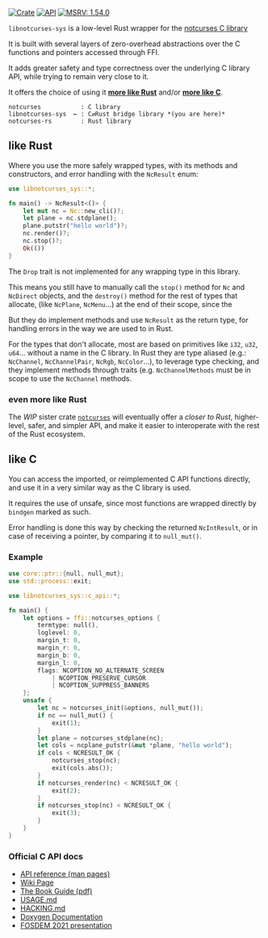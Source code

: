 [![Crate](https://img.shields.io/crates/v/libnotcurses-sys.svg)](https://crates.io/crates/libnotcurses-sys)
[![API](https://docs.rs/libnotcurses-sys/badge.svg)](https://dankamongmen.github.io/notcurses/rustdoc/libnotcurses_sys/)
[![MSRV: 1.54.0](https://flat.badgen.net/badge/MSRV/1.54.0/purple)](https://blog.rust-lang.org/2021/07/29/Rust-1.54.html)

`libnotcurses-sys` is a low-level Rust wrapper for the
[notcurses C library](https://www.github.com/dankamongmen/notcurses/)

It is built with several layers of zero-overhead abstractions
over the C functions and pointers accessed through FFI.

It adds greater safety and type correctness over the underlying C library API,
while trying to remain very close to it.

It offers the choice of using it [**more like Rust**](#like-rust)
and/or [**more like C**](#like-C).

```
notcurses           : C library
libnotcurses-sys  ← : C⇄Rust bridge library *(you are here)*
notcurses-rs        : Rust library
```

## like Rust

Where you use the more safely wrapped types, with its methods and constructors,
and error handling with the `NcResult` enum:

```rust
use libnotcurses_sys::*;

fn main() -> NcResult<()> {
    let mut nc = Nc::new_cli()?;
    let plane = nc.stdplane();
    plane.putstr("hello world")?;
    nc.render()?;
    nc.stop()?;
    Ok(())
}
```

The `Drop` trait is not implemented for any wrapping type in this library.

This means you still have to manually call the `stop()` method for `Nc`
and `NcDirect` objects, and the `destroy()` method for the rest of types that
allocate, (like `NcPlane`, `NcMenu`…) at the end of their scope, since the

But they do implement methods and use `NcResult` as the return type,
for handling errors in the way we are used to in Rust.

For the types that don't allocate, most are based on primitives like `i32`,
`u32`, `u64`… without a name in the C library. In Rust they are type aliased
(e.g.: `NcChannel`, `NcChannelPair`, `NcRgb`, `NcColor`…), to
leverage type checking, and they implement methods through traits
(e.g. `NcChannelMethods` must be in scope to use the `NcChannel` methods.

### even more like Rust

The *WIP* sister crate
[`notcurses`](https://github.com/dankamongmen/notcurses-rs) will eventually
offer a *closer to Rust*, higher-level, safer, and simpler API, and make it
easier to interoperate with the rest of the Rust ecosystem.

## like C

You can access the imported, or reimplemented C API functions directly,
and use it in a very similar way as the C library is used.

It requires the use of unsafe, since most functions are wrapped directly
by `bindgen` marked as such.

Error handling is done this way by checking the returned `NcIntResult`,
or in case of receiving a pointer, by comparing it to `null_mut()`.

### Example

```rust
use core::ptr::{null, null_mut};
use std::process::exit;

use libnotcurses_sys::c_api::*;

fn main() {
    let options = ffi::notcurses_options {
        termtype: null(),
        loglevel: 0,
        margin_t: 0,
        margin_r: 0,
        margin_b: 0,
        margin_l: 0,
        flags: NCOPTION_NO_ALTERNATE_SCREEN
            | NCOPTION_PRESERVE_CURSOR
            | NCOPTION_SUPPRESS_BANNERS
    };
    unsafe {
        let nc = notcurses_init(&options, null_mut());
        if nc == null_mut() {
            exit(1);
        }
        let plane = notcurses_stdplane(nc);
        let cols = ncplane_putstr(&mut *plane, "hello world");
        if cols < NCRESULT_OK {
            notcurses_stop(nc);
            exit(cols.abs());
        }
        if notcurses_render(nc) < NCRESULT_OK {
            exit(2);
        }
        if notcurses_stop(nc) < NCRESULT_OK {
            exit(3);
        }
    }
}
```

### Official C API docs

- [API reference (man pages)](https://notcurses.com/)
- [Wiki Page](https://nick-black.com/dankwiki/index.php/Notcurses)
- [The Book Guide (pdf)](https://nick-black.com/htp-notcurses.pdf)
- [USAGE.md](https://github.com/dankamongmen/notcurses/blob/master/USAGE.md)
- [HACKING.md](https://github.com/dankamongmen/notcurses/blob/master/doc/HACKING.md)
- [Doxygen Documentation](https://nick-black.com/notcurses/html/index.html)
- [FOSDEM 2021 presentation](https://fosdem.org/2021/schedule/event/notcurses/)
